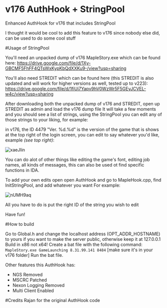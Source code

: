 # v176 AuthHook + StringPool
Enhanced AuthHook for v176 that includes StringPool


I thought it would be cool to add this feature to v176 since nobody else did, can be used to do some cool stuff

#Usage of StringPool


You'll need an unpacked dump of v176 MapleStory.exe which can be found here:
https://drive.google.com/file/d/1Xy-GBCMF5FhFF4QTsWxKypKbQdXXKu9-/view?usp=sharing


You'll also need STREDIT which can be found here (this STREDIT is also updated and will work for higher versions as well, tested up to v223):
https://drive.google.com/file/d/1fiUi7Yapv9hV0WzWr5F5GEyJCVEL-w4c/view?usp=sharing

After downloading both the unpacked dump of v176 and STREDIT, open up STREDIT as admin and load the v176 dump file
It will take a few moments and you should see a list of strings, using the StringPool you can edit any of those strings to your liking, for example:

in v176, the ID 4479 "Ver. %d.%d" is the version of the game that is shows at the top right of the login screen, you can edit to say whatever you'd like, example *(see top right)*:

![xaeJIin](https://user-images.githubusercontent.com/72038114/126041350-5a3e086b-915b-4f8c-a240-d5da36ee3303.png)

You can do alot of other things like editing the game's font, editing job names, all kinds of messages, this can also be used ot find specific functions in IDA.

To add your own edits open open AuthHook and go to MapleHook.cpp, find InitStringPool, and add whatever you want
For example:

![nUMH9aq](https://user-images.githubusercontent.com/72038114/126041522-a63aee2c-d9c9-40ac-b838-3dfb0620f207.png)



All you have to do is put the right ID of the string you wish to edit

Have fun!







#How to build


Go to Global.h and change the localhost address (OPT_ADDR_HOSTNAME) to yours if you want to make the server public, otherwise keep it at 127.0.0.1
Build in x86 not x64!
Create a bat file with the following command: `MapleStory.exe GameLaunching 8.31.99.141 8484` [make sure it's in your v176 folder]
Run the bat file.

Other features this AuthHook has:

- NGS Removed
- MSCRC Patched
- Nexon Logging Removed
- Multi Client Enabled





#Credits
Rajan for the original AuthHook code

